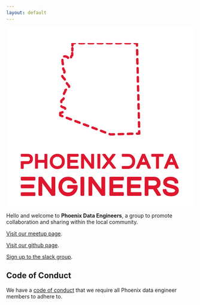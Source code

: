 ```yaml
---
layout: default
---
```


<p><img src="./assets/images/PDE.PNG" alt="Branching" /></p>

Hello and welcome to **Phoenix Data Engineers**, a group to promote collaboration and sharing within the local community.

[Visit our meetup page](https://www.meetup.com/Phoenix-Data-Engineers/).

[Visit our github page](https://github.com/phoenixdataengineers).

[Sign up to the slack group](https://join.slack.com/t/phoenixdataengineers/shared_invite/enQtNjUyODQyMDMyOTMwLWI4NjMyZDVhN2VmZTgzYzYwYzFhMDI2MTNjNDQ5YTBhOGVmYzRkZTE2NjNlNmRlZmIyNjkyNWFiMzRjYmMyODI).

## Code of Conduct
We have a [code of conduct](./code-of-conduct.html) that we require all Phoenix data engineer members to adhere to.

